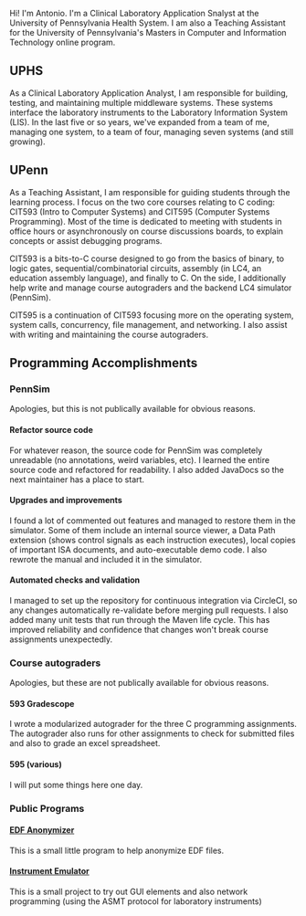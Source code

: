 Hi!  I'm Antonio.  I'm a Clinical Laboratory Application Snalyst at the University of Pennsylvania Health System.
I am also a Teaching Assistant for the University of Pennsylvania's Masters in Computer and Information Technology online program.

## UPHS

As a Clinical Laboratory Application Analyst, I am responsible for building, testing, and maintaining multiple middleware systems.
These systems interface the laboratory instruments to the Laboratory Information System (LIS).
In the last five or so years, we've expanded from a team of me, managing one system, to a team of four, managing seven systems (and still growing).  

## UPenn

As a Teaching Assistant, I am responsible for guiding students through the learning process.
I focus on the two core courses relating to C coding: CIT593 (Intro to Computer Systems) and CIT595 (Computer Systems Programming).
Most of the time is dedicated to meeting with students in office hours or asynchronously on course discussions boards, to explain concepts or assist debugging programs.

CIT593 is a bits-to-C course designed to go from the basics of binary, to logic gates, sequential/combinatorial circuits, assembly (in LC4, an education assembly language), and finally to C.
On the side, I additionally help write and manage course autograders and the backend LC4 simulator (PennSim).

CIT595 is a continuation of CIT593 focusing more on the operating system, system calls, concurrency, file management, and networking.
I also assist with writing and maintaining the course autograders.

## Programming Accomplishments

### PennSim 
Apologies, but this is not publically available for obvious reasons.

####  Refactor source code

For whatever reason, the source code for PennSim was completely unreadable (no annotations, weird variables, etc).
I learned the entire source code and refactored for readability.
I also added JavaDocs so the next maintainer has a place to start.

#### Upgrades and improvements

I found a lot of commented out features and managed to restore them in the simulator.
Some of them include an internal source viewer, a Data Path extension (shows control signals as each instruction executes), local copies of important ISA documents, and auto-executable demo code.
I also rewrote the manual and included it in the simulator.

#### Automated checks and validation

I managed to set up the repository for continuous integration via CircleCI, so any changes automatically re-validate before merging pull requests.
I also added many unit tests that run through the Maven life cycle.
This has improved reliability and confidence that changes won't break course assignments unexpectedly.

### Course autograders
Apologies, but these are not publically available for obvious reasons.

#### 593 Gradescope
I wrote a modularized autograder for the three C programming assignments.  The autograder also runs for other assignments to check for submitted files and also to grade an excel spreadsheet.

#### 595 (various)
I will put some things here one day.

### Public Programs

#### [EDF Anonymizer](https://github.com/alesparza/edf-anonymizer)

This is a small little program to help anonymize EDF files.

#### [Instrument Emulator](https://github.com/alesparza/Instrument-Emulator)

This is a small project to try out GUI elements and also network programming (using the ASMT protocol for laboratory instruments)

